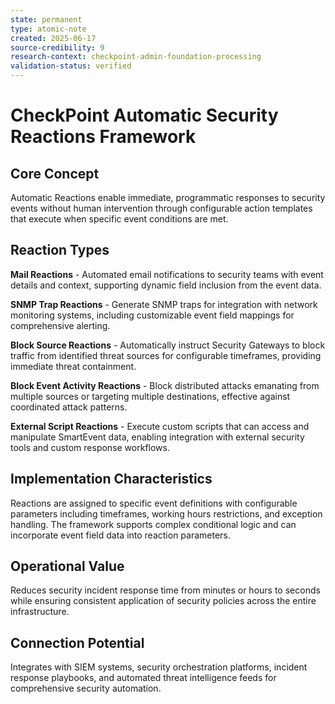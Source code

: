 ```yaml
---
state: permanent
type: atomic-note
created: 2025-06-17
source-credibility: 9
research-context: checkpoint-admin-foundation-processing
validation-status: verified
---
```


# CheckPoint Automatic Security Reactions Framework

## Core Concept

Automatic Reactions enable immediate, programmatic responses to security events without human intervention through configurable action templates that execute when specific event conditions are met.

## Reaction Types

**Mail Reactions** - Automated email notifications to security teams with event details and context, supporting dynamic field inclusion from the event data.

**SNMP Trap Reactions** - Generate SNMP traps for integration with network monitoring systems, including customizable event field mappings for comprehensive alerting.

**Block Source Reactions** - Automatically instruct Security Gateways to block traffic from identified threat sources for configurable timeframes, providing immediate threat containment.

**Block Event Activity Reactions** - Block distributed attacks emanating from multiple sources or targeting multiple destinations, effective against coordinated attack patterns.

**External Script Reactions** - Execute custom scripts that can access and manipulate SmartEvent data, enabling integration with external security tools and custom response workflows.

## Implementation Characteristics

Reactions are assigned to specific event definitions with configurable parameters including timeframes, working hours restrictions, and exception handling. The framework supports complex conditional logic and can incorporate event field data into reaction parameters.

## Operational Value

Reduces security incident response time from minutes or hours to seconds while ensuring consistent application of security policies across the entire infrastructure.

## Connection Potential

Integrates with SIEM systems, security orchestration platforms, incident response playbooks, and automated threat intelligence feeds for comprehensive security automation.